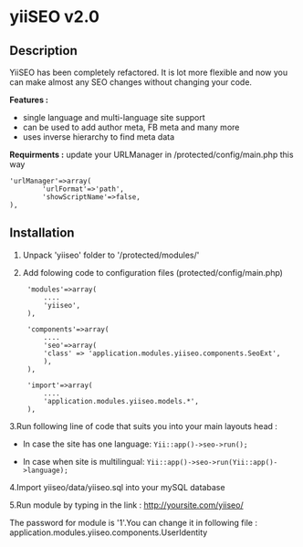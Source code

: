 yiiSEO v2.0
====================

Description
---------------------

YiiSEO has been completely refactored. It is lot more flexible and now you can make almost any SEO changes without
changing your code.

__Features :__

- single language and multi-language site support
- can be used to add author meta, FB meta and many more
- uses inverse hierarchy to find meta data


__Requirments :__ update your URLManager in /protected/config/main.php this way
	
	'urlManager'=>array(
            'urlFormat'=>'path',
            'showScriptName'=>false,
	),

Installation
---------------------

1. Unpack 'yiiseo' folder to '/protected/modules/'
2. Add folowing code to configuration files (protected/config/main.php)

        'modules'=>array(
        	....
        	'yiiseo',
        ),
        
        'components'=>array(
        	....
        	'seo'=>array(
        	'class' => 'application.modules.yiiseo.components.SeoExt',
        	),
        ),
        
        'import'=>array(
        	....
        	'application.modules.yiiseo.models.*',
        ),
	
3.Run following line of code that suits you into your main layouts head :

- In case the site has one language:
	`Yii::app()->seo->run();`

- In case when site is multilingual:
	`Yii::app()->seo->run(Yii::app()->language);`

4.Import yiiseo/data/yiiseo.sql into your mySQL database

5.Run module by typing in the link : http://yoursite.com/yiiseo/

The password for module is '1'.You can change it in following file :
    application.modules.yiiseo.components.UserIdentity


    
